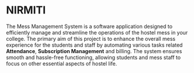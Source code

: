 # NIRMITI

The Mess Management System is a software application designed to efficiently manage and streamline the operations of the hostel mess in your college. The primary aim of this project is to enhance the overall mess experience for the students and staff by automating various tasks related **Attendance**, **Subscription Management** and billing. The system ensures smooth and hassle-free functioning, allowing students and mess staff to focus on other essential aspects of hostel life.
